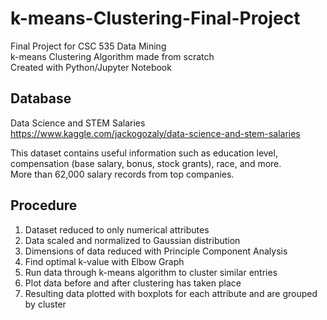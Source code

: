 # k-means-Clustering-Final-Project 
Final Project for CSC 535 Data Mining  
k-means Clustering Algorithm made from scratch  
Created with Python/Jupyter Notebook

## Database
Data Science and STEM Salaries  
https://www.kaggle.com/jackogozaly/data-science-and-stem-salaries  

This dataset contains useful information such as education level, compensation (base salary, bonus, stock grants), race, and more.  
More than 62,000 salary records from top companies.  

## Procedure
1. Dataset reduced to only numerical attributes
2. Data scaled and normalized to Gaussian distribution
3. Dimensions of data reduced with Principle Component Analysis
4. Find optimal k-value with Elbow Graph
5. Run data through k-means algorithm to cluster similar entries
6. Plot data before and after clustering has taken place
7. Resulting data plotted with boxplots for each attribute and are grouped by cluster
